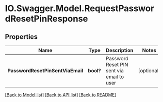 # IO.Swagger.Model.RequestPasswordResetPinResponse
## Properties

Name | Type | Description | Notes
------------ | ------------- | ------------- | -------------
**PasswordResetPinSentViaEmail** | **bool?** | Password Reset PIN sent via email to user | [optional] 

[[Back to Model list]](../README.md#documentation-for-models) [[Back to API list]](../README.md#documentation-for-api-endpoints) [[Back to README]](../README.md)

